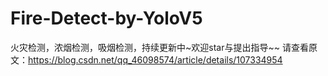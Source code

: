 # Fire-Detect-by-YoloV5
火灾检测，浓烟检测，吸烟检测，持续更新中~欢迎star与提出指导~~
请查看原文：https://blog.csdn.net/qq_46098574/article/details/107334954
